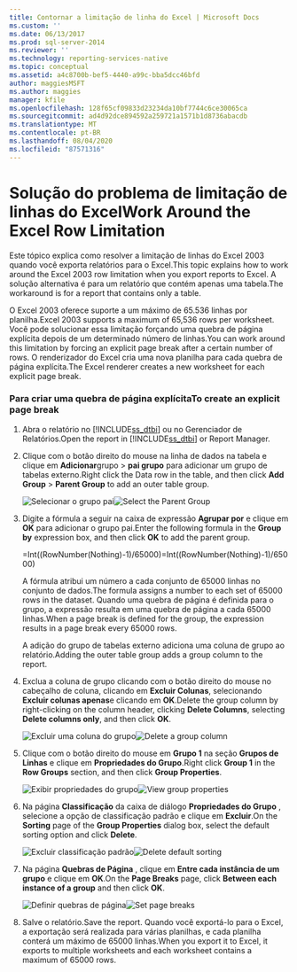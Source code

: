 ```yaml
---
title: Contornar a limitação de linha do Excel | Microsoft Docs
ms.custom: ''
ms.date: 06/13/2017
ms.prod: sql-server-2014
ms.reviewer: ''
ms.technology: reporting-services-native
ms.topic: conceptual
ms.assetid: a4c8700b-bef5-4440-a99c-bba5dcc46bfd
author: maggiesMSFT
ms.author: maggies
manager: kfile
ms.openlocfilehash: 128f65cf09833d23234da10bf7744c6ce30065ca
ms.sourcegitcommit: ad4d92dce894592a259721a1571b1d8736abacdb
ms.translationtype: MT
ms.contentlocale: pt-BR
ms.lasthandoff: 08/04/2020
ms.locfileid: "87571316"
---
```

# <a name="work-around-the-excel-row-limitation"></a><span data-ttu-id="da2ac-102">Solução do problema de limitação de linhas do Excel</span><span class="sxs-lookup"><span data-stu-id="da2ac-102">Work Around the Excel Row Limitation</span></span>
  <span data-ttu-id="da2ac-103">Este tópico explica como resolver a limitação de linhas do Excel 2003 quando você exporta relatórios para o Excel.</span><span class="sxs-lookup"><span data-stu-id="da2ac-103">This topic explains how to work around the Excel 2003 row limitation when you export reports to Excel.</span></span> <span data-ttu-id="da2ac-104">A solução alternativa é para um relatório que contém apenas uma tabela.</span><span class="sxs-lookup"><span data-stu-id="da2ac-104">The workaround is for a report that contains only a table.</span></span>  
  
 <span data-ttu-id="da2ac-105">O Excel 2003 oferece suporte a um máximo de 65.536 linhas por planilha.</span><span class="sxs-lookup"><span data-stu-id="da2ac-105">Excel 2003 supports a maximum of 65,536 rows per worksheet.</span></span> <span data-ttu-id="da2ac-106">Você pode solucionar essa limitação forçando uma quebra de página explícita depois de um determinado número de linhas.</span><span class="sxs-lookup"><span data-stu-id="da2ac-106">You can work around this limitation by forcing an explicit page break after a certain number of rows.</span></span> <span data-ttu-id="da2ac-107">O renderizador do Excel cria uma nova planilha para cada quebra de página explícita.</span><span class="sxs-lookup"><span data-stu-id="da2ac-107">The Excel renderer creates a new worksheet for each explicit page break.</span></span>  
  
### <a name="to-create-an-explicit-page-break"></a><span data-ttu-id="da2ac-108">Para criar uma quebra de página explícita</span><span class="sxs-lookup"><span data-stu-id="da2ac-108">To create an explicit page break</span></span>  
  
1.  <span data-ttu-id="da2ac-109">Abra o relatório no [!INCLUDE[ss_dtbi](../../includes/ss-dtbi-md.md)] ou no Gerenciador de Relatórios.</span><span class="sxs-lookup"><span data-stu-id="da2ac-109">Open the report in [!INCLUDE[ss_dtbi](../../includes/ss-dtbi-md.md)] or Report Manager.</span></span>  
  
2.  <span data-ttu-id="da2ac-110">Clique com o botão direito do mouse na linha de dados na tabela e clique em **Adicionar**grupo  >  **pai grupo** para adicionar um grupo de tabelas externo.</span><span class="sxs-lookup"><span data-stu-id="da2ac-110">Right click the Data row in the table, and then click **Add Group** > **Parent Group** to add an outer table group.</span></span>  
  
     <span data-ttu-id="da2ac-111">![Selecionar o grupo pai](../media/datarow-selectparentgroup.png "Selecionar o grupo pai")</span><span class="sxs-lookup"><span data-stu-id="da2ac-111">![Select the Parent Group](../media/datarow-selectparentgroup.png "Select the Parent Group")</span></span>  
  
3.  <span data-ttu-id="da2ac-112">Digite a fórmula a seguir na caixa de expressão **Agrupar por** e clique em **OK** para adicionar o grupo pai.</span><span class="sxs-lookup"><span data-stu-id="da2ac-112">Enter the following formula in the **Group by** expression box, and then click **OK** to add the parent group.</span></span>  
  
     <span data-ttu-id="da2ac-113">=Int((RowNumber(Nothing)-1)/65000)</span><span class="sxs-lookup"><span data-stu-id="da2ac-113">=Int((RowNumber(Nothing)-1)/65000)</span></span>  
  
     <span data-ttu-id="da2ac-114">A fórmula atribui um número a cada conjunto de 65000 linhas no conjunto de dados.</span><span class="sxs-lookup"><span data-stu-id="da2ac-114">The formula assigns a number to each set of 65000 rows in the dataset.</span></span> <span data-ttu-id="da2ac-115">Quando uma quebra de página é definida para o grupo, a expressão resulta em uma quebra de página a cada 65000 linhas.</span><span class="sxs-lookup"><span data-stu-id="da2ac-115">When a page break is defined for the group, the expression results in a page break every 65000 rows.</span></span>  
  
     <span data-ttu-id="da2ac-116">A adição do grupo de tabelas externo adiciona uma coluna de grupo ao relatório.</span><span class="sxs-lookup"><span data-stu-id="da2ac-116">Adding the outer table group adds a group column to the report.</span></span>  
  
4.  <span data-ttu-id="da2ac-117">Exclua a coluna de grupo clicando com o botão direito do mouse no cabeçalho de coluna, clicando em **Excluir Colunas**, selecionando **Excluir colunas apenas**e clicando em **OK**.</span><span class="sxs-lookup"><span data-stu-id="da2ac-117">Delete the group column by right-clicking on the column header, clicking **Delete Columns**, selecting **Delete columns only**, and then click **OK**.</span></span>  
  
     <span data-ttu-id="da2ac-118">![Excluir uma coluna do grupo](../media/groupcolumn-delete-updated.png "Excluir uma coluna do grupo")</span><span class="sxs-lookup"><span data-stu-id="da2ac-118">![Delete a group column](../media/groupcolumn-delete-updated.png "Delete a group column")</span></span>  
  
5.  <span data-ttu-id="da2ac-119">Clique com o botão direito do mouse em **Grupo 1** na seção **Grupos de Linhas** e clique em **Propriedades do Grupo**.</span><span class="sxs-lookup"><span data-stu-id="da2ac-119">Right click **Group 1** in the **Row Groups** section, and then click **Group Properties**.</span></span>  
  
     <span data-ttu-id="da2ac-120">![Exibir propriedades do grupo](../media/groupproperties-updated.png "Exibir propriedades do grupo")</span><span class="sxs-lookup"><span data-stu-id="da2ac-120">![View group properties](../media/groupproperties-updated.png "View group properties")</span></span>  
  
6.  <span data-ttu-id="da2ac-121">Na página **Classificação** da caixa de diálogo **Propriedades do Grupo** , selecione a opção de classificação padrão e clique em **Excluir**.</span><span class="sxs-lookup"><span data-stu-id="da2ac-121">On the **Sorting** page of the **Group Properties** dialog box, select the default sorting option and click **Delete**.</span></span>  
  
     <span data-ttu-id="da2ac-122">![Excluir classificação padrão](../media/groupproperties-sorting-updated.png "Excluir classificação padrão")</span><span class="sxs-lookup"><span data-stu-id="da2ac-122">![Delete default sorting](../media/groupproperties-sorting-updated.png "Delete default sorting")</span></span>  
  
7.  <span data-ttu-id="da2ac-123">Na página **Quebras de Página** , clique em **Entre cada instância de um grupo** e clique em **OK**.</span><span class="sxs-lookup"><span data-stu-id="da2ac-123">On the **Page Breaks** page, click **Between each instance of a group** and then click **OK**.</span></span>  
  
     <span data-ttu-id="da2ac-124">![Definir quebras de página](../media/groupproperties-pagebreaks-updated.png "Definir quebras de página")</span><span class="sxs-lookup"><span data-stu-id="da2ac-124">![Set page breaks](../media/groupproperties-pagebreaks-updated.png "Set page breaks")</span></span>  
  
8.  <span data-ttu-id="da2ac-125">Salve o relatório.</span><span class="sxs-lookup"><span data-stu-id="da2ac-125">Save the report.</span></span> <span data-ttu-id="da2ac-126">Quando você exportá-lo para o Excel, a exportação será realizada para várias planilhas, e cada planilha conterá um máximo de 65000 linhas.</span><span class="sxs-lookup"><span data-stu-id="da2ac-126">When you export it to Excel, it exports to multiple worksheets and each worksheet contains a maximum of 65000 rows.</span></span>  
  
  
